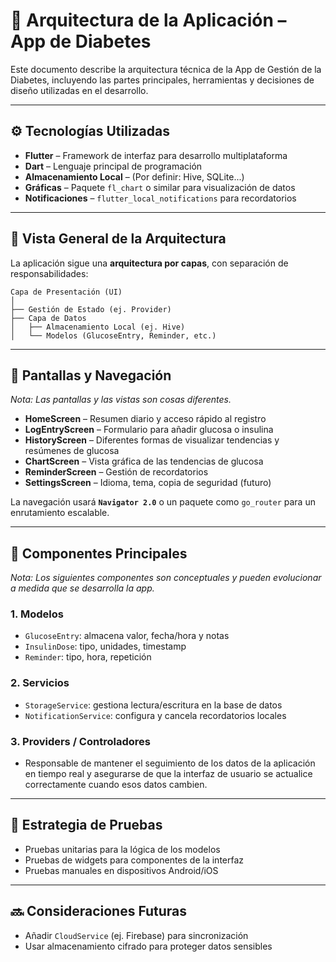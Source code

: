 # 🧱 Arquitectura de la Aplicación – App de Diabetes

Este documento describe la arquitectura técnica de la App de Gestión de la Diabetes, incluyendo las partes principales, herramientas y decisiones de diseño utilizadas en el desarrollo.

---

## ⚙️ Tecnologías Utilizadas

- **Flutter** – Framework de interfaz para desarrollo multiplataforma
- **Dart** – Lenguaje principal de programación
- **Almacenamiento Local** – (Por definir: Hive, SQLite...)
- **Gráficas** – Paquete `fl_chart` o similar para visualización de datos
- **Notificaciones** – `flutter_local_notifications` para recordatorios

---

## 🧭 Vista General de la Arquitectura

La aplicación sigue una **arquitectura por capas**, con separación de responsabilidades:

```plaintext
Capa de Presentación (UI)
│
├── Gestión de Estado (ej. Provider)
├── Capa de Datos
│   ├── Almacenamiento Local (ej. Hive)
│   └── Modelos (GlucoseEntry, Reminder, etc.)
```

---

## 📱 Pantallas y Navegación

*Nota: Las pantallas y las vistas son cosas diferentes.*

- **HomeScreen** – Resumen diario y acceso rápido al registro
- **LogEntryScreen** – Formulario para añadir glucosa o insulina
- **HistoryScreen** – Diferentes formas de visualizar tendencias y resúmenes de glucosa
- **ChartScreen** – Vista gráfica de las tendencias de glucosa
- **ReminderScreen** – Gestión de recordatorios
- **SettingsScreen** – Idioma, tema, copia de seguridad (futuro)

La navegación usará **`Navigator 2.0`** o un paquete como `go_router` para un enrutamiento escalable.

---

## 🧩 Componentes Principales

*Nota: Los siguientes componentes son conceptuales y pueden evolucionar a medida que se desarrolla la app.*

### 1. Modelos
- `GlucoseEntry`: almacena valor, fecha/hora y notas
- `InsulinDose`: tipo, unidades, timestamp
- `Reminder`: tipo, hora, repetición

### 2. Servicios
- `StorageService`: gestiona lectura/escritura en la base de datos
- `NotificationService`: configura y cancela recordatorios locales

### 3. Providers / Controladores
- Responsable de mantener el seguimiento de los datos de la aplicación en tiempo real y asegurarse de que la interfaz de usuario se actualice correctamente cuando esos datos cambien.

---

## 🧪 Estrategia de Pruebas

- Pruebas unitarias para la lógica de los modelos
- Pruebas de widgets para componentes de la interfaz
- Pruebas manuales en dispositivos Android/iOS

---

## 🔜 Consideraciones Futuras

- Añadir `CloudService` (ej. Firebase) para sincronización
- Usar almacenamiento cifrado para proteger datos sensibles